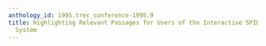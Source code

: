 ```yaml
---
anthology_id: 1995.trec_conference-1995.9
title: Highlighting Relevant Passages for Users of the Interactive SPIDER Retrieval
  System
---
```


